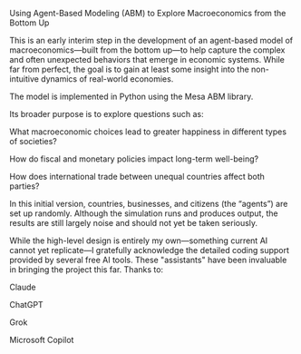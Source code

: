 Using Agent-Based Modeling (ABM) to Explore Macroeconomics from the Bottom Up

This is an early interim step in the development of an agent-based model of macroeconomics—built from the bottom up—to help capture the complex and often unexpected behaviors that emerge in economic systems. While far from perfect, the goal is to gain at least some insight into the non-intuitive dynamics of real-world economies.

The model is implemented in Python using the Mesa ABM library.

Its broader purpose is to explore questions such as:

What macroeconomic choices lead to greater happiness in different types of societies?

How do fiscal and monetary policies impact long-term well-being?

How does international trade between unequal countries affect both parties?

In this initial version, countries, businesses, and citizens (the “agents”) are set up randomly. Although the simulation runs and produces output, the results are still largely noise and should not yet be taken seriously.

While the high-level design is entirely my own—something current AI cannot yet replicate—I gratefully acknowledge the detailed coding support provided by several free AI tools. These "assistants" have been invaluable in bringing the project this far. Thanks to:

Claude

ChatGPT

Grok

Microsoft Copilot

